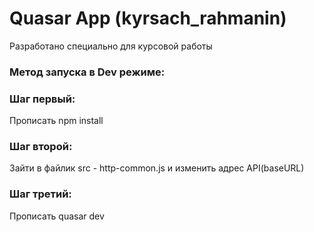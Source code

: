 # Quasar App (kyrsach_rahmanin)

Разработано специально для курсовой работы

### Метод запуска в Dev режиме:

### Шаг первый:
Прописать npm install

### Шаг второй:
Зайти в файлик src - http-common.js и изменить адрес API(baseURL)

### Шаг третий:
Прописать quasar dev

